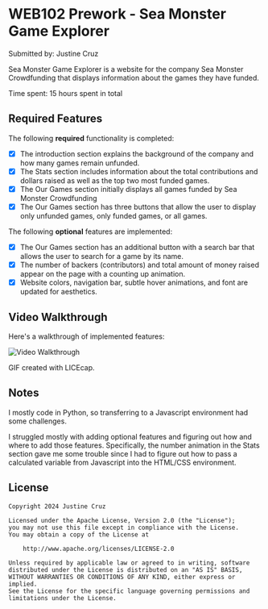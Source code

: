 # WEB102 Prework - Sea Monster Game Explorer

Submitted by: Justine Cruz

Sea Monster Game Explorer is a website for the company Sea Monster Crowdfunding that displays information about the games they have funded.

Time spent: 15 hours spent in total

## Required Features

The following **required** functionality is completed:

* [x] The introduction section explains the background of the company and how many games remain unfunded.
* [x] The Stats section includes information about the total contributions and dollars raised as well as the top two most funded games.
* [x] The Our Games section initially displays all games funded by Sea Monster Crowdfunding
* [x] The Our Games section has three buttons that allow the user to display only unfunded games, only funded games, or all games.

The following **optional** features are implemented:

* [x] The Our Games section has an additional button with a search bar that allows the user to search for a game by its name.
* [x] The number of backers (contributors) and total amount of money raised appear on the page with a counting up animation.
* [x] Website colors, navigation bar, subtle hover animations, and font are updated for aesthetics.

## Video Walkthrough

Here's a walkthrough of implemented features:

<img src='/assets/WEB102Prework.gif' title='Video Walkthrough' width='' alt='Video Walkthrough' />

<!-- Replace this with whatever GIF tool you used! -->
GIF created with LICEcap.
<!-- Recommended tools:
[Kap](https://getkap.co/) for macOS
[ScreenToGif](https://www.screentogif.com/) for Windows
[peek](https://github.com/phw/peek) for Linux. -->

## Notes

I mostly code in Python, so transferring to a Javascript environment had some challenges.

I struggled mostly with adding optional features and figuring out how and where to add those features. Specifically, the number animation in the Stats section gave me some trouble since I had to figure out how to pass a calculated variable from Javascript into the HTML/CSS environment.


## License

    Copyright 2024 Justine Cruz

    Licensed under the Apache License, Version 2.0 (the "License");
    you may not use this file except in compliance with the License.
    You may obtain a copy of the License at

        http://www.apache.org/licenses/LICENSE-2.0

    Unless required by applicable law or agreed to in writing, software
    distributed under the License is distributed on an "AS IS" BASIS,
    WITHOUT WARRANTIES OR CONDITIONS OF ANY KIND, either express or implied.
    See the License for the specific language governing permissions and
    limitations under the License.
